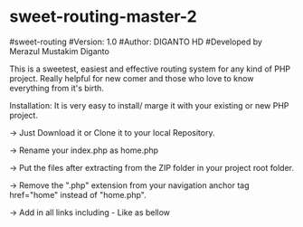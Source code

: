 # sweet-routing-master-2
#sweet-routing
#Version: 1.0
#Author: DIGANTO HD
#Developed by Merazul Mustakim Diganto

This is a sweetest, easiest and effective routing system for any kind of PHP project. Really helpful for new comer and those who love to know everything from it's birth.

Installation: It is very easy to install/ marge it with your existing or new PHP project.

-> Just Download it or Clone it to your local Repository.

-> Rename your index.php as home.php

-> Put the files after extracting from the ZIP folder in your project root folder.

-> Remove the ".php" extension from your navigation anchor tag href="home" instead of "home.php".

-> Add in all links including - Like as bellow
